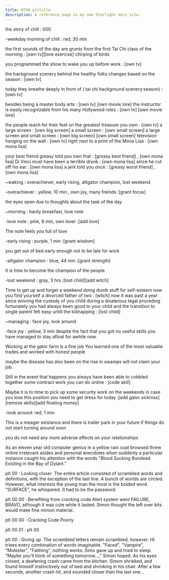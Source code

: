 ```yaml
---
title: 0790.plttitle
description: A reference page in my new Starlight docs site.
---
```

the story of chill : 000

-weekday morning of chill : red, 30 min

the first sounds of the day are 
grunts from the first Tai Chi class of the morning : [own tv][love exercise]
chirping of birds

you programmed the show to wake you up before work : [own tv]

the background scenery behind the healthy folks changes based on the season : [own tv]

today they breathe deeply in front of ( tai chi background scenery:season) : [own tv]
 
besides being a master body arts : [own tv] [own movie lore]
the instructor is easliy recognizable from his many Hollywood roles : [own tv] [own movie lore]

the people reach for their feet on the greatest treasure you own : [own tv]
a large screen : [own big screen] 
a small screen : [own small screen] 
a large screen and small screen : [own big screen] [own small screen] 
television hanging on the wall : [own tv] 
right next to a print of the Mona Lisa : [own mona lisa] 

your best freind greasy told you own that : [greasy best friend] , [own mona lisa] 
Di Vinci must have been a terrible drunk : [own mona lisa] 
since he cut off his ear :  [own mona lisa]
a jerk told you once : [greasy worst friend] , [own mona lisa] 

~waking : overachiever, early rising, alligator champion, lost weekend

-overachiever : yellow, 10 min , own joy, many freinds
:[grant focus]

the eyes open due to thoughts about the task of the day 

~morning : hardy breakfast, love note 

-love note : pink, 8 min, own lover
:[add love]

The note feels you full of love 

-early rising : purple, 1 min
:[grant wisdom]

you get out of bed early enough not to be late for work

-alligator champion : blue, 44 min
:[grant strength]

It is time to become the champion of the people

-lost weekend : gray, 3 hrs
:[lost child][add witch]

Time to get up and forget a weekend doing dumb stuff for self-esteem
now you find yourself a divorced father of two : [witch] 
now it was past a year since winning the custody of you child during a disaterous legal proceding  
fortunately you had always been good to your child 
and the transition to single parent felt easy
untill the kidnapping :  [lost child]

~managing : face joy, look around 

-face joy : yellow, 3 min
despite the fact that you got no useful skills
you have managed to stay afloat for awhile now.

Working at the gator farm is a fine job 
You learned one of the most valuable trades and worked with honest people 

maybe the disease has also been on the rise in swamps will not claim your job. 

Still in the event that happens 
you always have been able to cobbled together some contract work 
you can do online : [code skill]

Maybe it is to time to pick up some security work on the weekends in case you lose this position 
you need to get dress for today
:[add gator sickniss] [remove skills][add floating money]

-look around: red, 1 min

This is a meager existance and there is trailer park in your future 
if things do not start turning around soon

you do not need any more adverse effects on your relationships





As an eleven year old computer genius in a yellow rain coat 
browsed threw online irrelevant asides and personal anecdotes
when suddenly a particular instance caught his attention with the words
"Blood Sucking Bundead Existing in the Bay of Dylant." 

plt 00 : Looking closer.
The entire article consisted of scrambled words and definitions, 
with the exception of the last line.
A bunch of worlds are circled.
However, what interests the young man the most is the bolded word.
"SURFACE", he whispered. It had to be the password.

plt 00 00 : Benefiting from cracking code
Alert system went FAILURE, 
BRAVO, 
although it was cute while it lasted. 
Simon thought the left over bits would make fine minion material.


plt 00 00 : Cracking Code Poorly


plt 00 01 : plt 00 



plt 00 : Giving up.
The scrambled letters remain scrambled, however. 
HI triees every combination of words imaginable. 
"Faced", "Vampire", "Molester", "Faithing", nothing works.
Simo  gave up and tried to sleep. 
"Maybe you'll think of something tomorrow...," Simon hoped.
As his eyes closed, a deafening crash came from the kitchen. 
Simon shrieked, and found  himself instinctively out of bed and shrinking in his chair. 
After a few seconds, another crash hit, and sounded closer than the last one...

